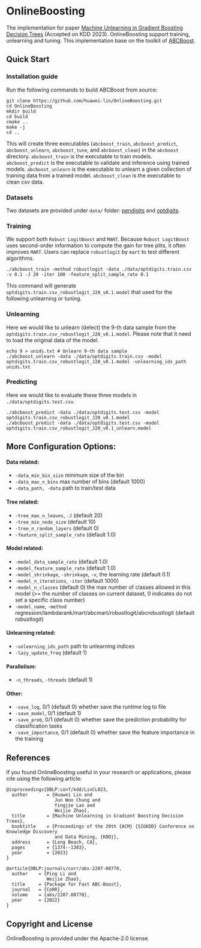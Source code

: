 # OnlineBoosting

The implementation for paper [Machine Unlearning in Gradient Boosting Decision Trees](https://dl.acm.org/doi/10.1145/3580305.3599420) (Accepted on KDD 2023).
OnlineBoosting support training, unlearning and tuning. This implementation base on the toolkit of [ABCBoost](https://github.com/pltrees/abcboost).

## Quick Start
### Installation guide
Run the following commands to build ABCBoost from source:
```
git clone https://github.com/huawei-lin/OnlineBoosting.git
cd OnlineBoosting
mkdir build
cd build
cmake ..
make -j
cd ..
```
This will create three executables (`abcboost_train`, `abcboost_predict`, `abcboost_unlearn`, `abcboost_tune`, and `abcboost_clean`) in the `abcboost` directory.
`abcboost_train` is the executable to train models.
`abcboost_predict` is the executable to validate and inference using trained models.
`abcboost_unlearn` is the executable to unlearn a given collection of training data from a trained model.
`abcboost_clean` is the executable to clean csv data.

### Datasets 

Two datasets are provided under `data/` folder: [pendigits](https://archive.ics.uci.edu/dataset/81/pen+based+recognition+of+handwritten+digits) and [optdigits](https://archive.ics.uci.edu/dataset/80/optical+recognition+of+handwritten+digits).

### Training
We support both `Robust LogitBoost` and `MART`. Because `Robust LogitBoost` uses second-order information to compute the gain for tree plits, it often improves `MART`. Users can replace `robustlogit` by `mart` to test different algorithms. 
```
./abcboost_train -method robustlogit -data ./data/optdigits.train.csv -v 0.1 -J 20 -iter 100 -feature_split_sample_rate 0.1
```
This command will generate `optdigits.train.csv_robustlogit_J20_v0.1.model` that used for the following unlearning or tuning.

### Unlearning
Here we would like to unlearn (delect) the 9-th data sample from the `optdigits.train.csv_robustlogit_J20_v0.1.model`.
Please note that it need to load the original data of the model.
```
echo 9 > unids.txt # Unlearn 9-th data sample
./abcboost_unlearn -data ./data/optdigits.train.csv -model optdigits.train.csv_robustlogit_J20_v0.1.model -unlearning_ids_path unids.txt
```

### Predicting
Here we would like to evaluate these three models in `./data/optdigits.test.csv`.
```
./abcboost_predict -data ./data/optdigits.test.csv -model optdigits.train.csv_robustlogit_J20_v0.1.model
./abcboost_predict -data ./data/optdigits.test.csv -model optdigits.train.csv_robustlogit_J20_v0.1_unlearn.model
```

## More Configuration Options:
#### Data related:
* `-data_min_bin_size` minimum size of the bin
* `-data_max_n_bins` max number of bins (default 1000)
* `-data_path, -data` path to train/test data
#### Tree related:
* `-tree_max_n_leaves`, `-J` (default 20)
* `-tree_min_node_size` (default 10)
* `-tree_n_random_layers` (default 0)
* `-feature_split_sample_rate` (default 1.0)
#### Model related:
* `-model_data_sample_rate` (default 1.0)
* `-model_feature_sample_rate` (default 1.0)
* `-model_shrinkage`, `-shrinkage`, `-v`, the learning rate (default 0.1)
* `-model_n_iterations`, `-iter` (default 1000)
* `-model_n_classes` (default 0) the max number of classes allowed in this model (>= the number of classes on current dataset, 0 indicates do not set a specific class number)
* `-model_name`, `-method` regression/lambdarank/mart/abcmart/robustlogit/abcrobustlogit (default robustlogit)
#### Unlearning related:
* `-unlearning_ids_path` path to unlearning indices
* `-lazy_update_freq` (default 1)
#### Parallelism:
* `-n_threads`, `-threads` (default 1)
#### Other:
* `-save_log`, 0/1 (default 0) whether save the runtime log to file
* `-save_model`, 0/1 (default 1)
* `-save_prob`, 0/1 (default 0) whether save the prediction probability for classification tasks
* `-save_importance`, 0/1 (default 0) whether save the feature importance in the training


## References
If you found OnlineBoosting useful in your research or applications, please cite using the following article:
```
@inproceedings{DBLP:conf/kdd/LinCL023,
  author       = {Huawei Lin and
                  Jun Woo Chung and
                  Yingjie Lao and
                  Weijie Zhao},
  title        = {Machine Unlearning in Gradient Boosting Decision Trees},
  booktitle    = {Proceedings of the 29th {ACM} {SIGKDD} Conference on Knowledge Discovery
                  and Data Mining, {KDD}},
  address      = {Long Beach, CA},
  pages        = {1374--1383},
  year         = {2023}
}
```
```
@article{DBLP:journals/corr/abs-2207-08770,
  author    = {Ping Li and
               Weijie Zhao},
  title     = {Package for Fast ABC-Boost},
  journal   = {CoRR},
  volume    = {abs/2207.08770},
  year      = {2022}
}
```


## Copyright and License
OnlineBoosting is provided under the Apache-2.0 license.

